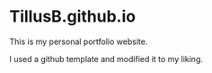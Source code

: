 # TillusB.github.io

This is my personal portfolio website.

I used a github template and modified it to my liking.
